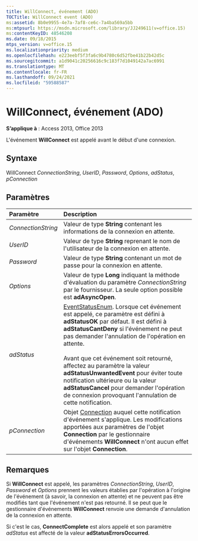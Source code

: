 ```yaml
---
title: WillConnect, événement (ADO)
TOCTitle: WillConnect event (ADO)
ms:assetid: 8b0e9955-4e7a-7af8-ce6c-7a4ba569a5bb
ms:mtpsurl: https://msdn.microsoft.com/library/JJ249611(v=office.15)
ms:contentKeyID: 48546208
ms.date: 09/18/2015
mtps_version: v=office.15
ms.localizationpriority: medium
ms.openlocfilehash: e223eebf5f3fa6c9b4780c6d52fbe41b22b42d5c
ms.sourcegitcommit: a1d9041c20256616c9c183f7d1049142a7ac6991
ms.translationtype: MT
ms.contentlocale: fr-FR
ms.lasthandoff: 09/24/2021
ms.locfileid: "59588587"
---
```

# <a name="willconnect-event-ado"></a>WillConnect, événement (ADO)

**S’applique à** : Access 2013, Office 2013

L'événement **WillConnect** est appelé avant le début d'une connexion.

## <a name="syntax"></a>Syntaxe

WillConnect *ConnectionString*, *UserID*, *Password*, *Options*, *adStatus*, *pConnection*

## <a name="parameters"></a>Paramètres

|Paramètre|Description|
|:--------|:----------|
|*ConnectionString* |Valeur de type **String** contenant les informations de la connexion en attente.|
|*UserID* |Valeur de type **String** reprenant le nom de l'utilisateur de la connexion en attente.|
|*Password* |Valeur de type **String** contenant un mot de passe pour la connexion en attente.|
|*Options* |Valeur de type **Long** indiquant la méthode d'évaluation du paramètre *ConnectionString* par le fournisseur. La seule option possible est **adAsyncOpen**.|
|*adStatus* |[EventStatusEnum](eventstatusenum.md). Lorsque cet événement est appelé, ce paramètre est défini à **adStatusOK** par défaut. Il est défini à **adStatusCantDeny** si l'événement ne peut pas demander l'annulation de l'opération en attente.<br/><br/>Avant que cet événement soit retourné, affectez au paramètre la valeur **adStatusUnwantedEvent** pour éviter toute notification ultérieure ou la valeur **adStatusCancel** pour demander l'opération de connexion provoquant l'annulation de cette notification.|
|*pConnection* |Objet [Connection](connection-object-ado.md) auquel cette notification d'événement s'applique. Les modifications apportées aux paramètres de l'objet **Connection** par le gestionnaire d'événements **WillConnect** n'ont aucun effet sur l'objet **Connection**.|

## <a name="remarks"></a>Remarques

Si **WillConnect** est appelé, les paramètres *ConnectionString*, *UserID*, *Password* et *Options* prennent les valeurs établies par l'opération à l'origine de l'événement (à savoir, la connexion en attente) et ne peuvent pas être modifiés tant que l'événement n'est pas retourné. Il se peut que le gestionnaire d'événements **WillConnect** renvoie une demande d'annulation de la connexion en attente.

Si c'est le cas, **ConnectComplete** est alors appelé et son paramètre *adStatus* est affecté de la valeur **adStatusErrorsOccurred**.


